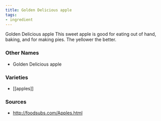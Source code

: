 ```yaml
---
title: Golden Delicious apple
tags:
- ingredient
---
```

Golden Delicious apple This sweet apple is good for eating out of hand, baking, and for making pies. The yellower the better.

### Other Names

* Golden Delicious apple

### Varieties

* [[apples]]

### Sources
* http://foodsubs.com/Apples.html
